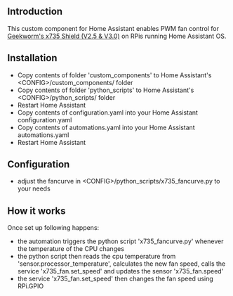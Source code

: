 ## Introduction

This custom component for Home Assistant enables PWM fan control for [Geekworm's x735 Shield (V2.5 & V3.0)](https://github.com/geekworm-com/x735-v2.5) on RPis running Home Assistant OS.

## Installation
* Copy contents of folder 'custom_components' to Home Assistant's \<CONFIG\>/custom_components/ folder
* Copy contents of folder 'python_scripts' to Home Assistant's \<CONFIG\>/python_scripts/ folder
* Restart Home Assistant
* Copy contents of configuration.yaml into your Home Assistant configuration.yaml
* Copy contents of automations.yaml into your Home Assistant automations.yaml
* Restart Home Assistant

## Configuration
* adjust the fancurve in \<CONFIG\>/python_scripts/x735_fancurve.py to your needs

## How it works
Once set up following happens:
* the automation triggers the python script 'x735_fancurve.py' whenever the temperature of the CPU changes
* the python script then reads the cpu temperature from 'sensor.processor_temperature', calculates the new fan speed, calls the service 'x735_fan.set_speed' and updates the sensor 'x735_fan.speed'
* the service 'x735_fan.set_speed' then changes the fan speed using RPi.GPIO

